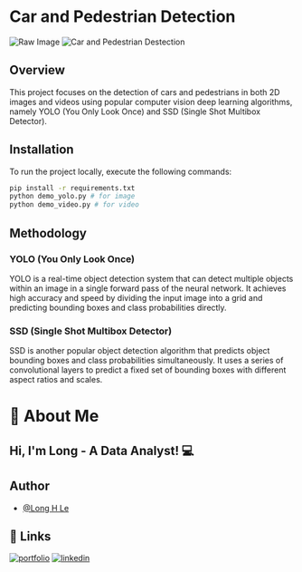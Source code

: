 # Car and Pedestrian Detection
![Raw Image](https://iili.io/JW20j1t.jpg)
![Car and Pedestrian Destection](https://iili.io/JW21lGS.jpg)

## Overview

This project focuses on the detection of cars and pedestrians in both 2D images and videos using popular computer vision deep learning algorithms, namely YOLO (You Only Look Once) and SSD (Single Shot Multibox Detector).

## Installation

To run the project locally, execute the following commands:

```bash
pip install -r requirements.txt
python demo_yolo.py # for image
python demo_video.py # for video 
```

## Methodology

### YOLO (You Only Look Once)

YOLO is a real-time object detection system that can detect multiple objects within an image in a single forward pass of the neural network. It achieves high accuracy and speed by dividing the input image into a grid and predicting bounding boxes and class probabilities directly.

### SSD (Single Shot Multibox Detector)

SSD is another popular object detection algorithm that predicts object bounding boxes and class probabilities simultaneously. It uses a series of convolutional layers to predict a fixed set of bounding boxes with different aspect ratios and scales.

# 🐉 About Me

## Hi, I'm Long - A Data Analyst! 💻

## Author

- [@Long H Le](https://github.com/lehoanglong95)

## 🔗 Links
[![portfolio](https://img.shields.io/badge/my_portfolio-000?style=for-the-badge&logo=ko-fi&logoColor=white)](https://long-hoang-le.vercel.app/)
[![linkedin](https://img.shields.io/badge/linkedin-0A66C2?style=for-the-badge&logo=linkedin&logoColor=white)](https://www.linkedin.com/in/long-le-713b41111/)